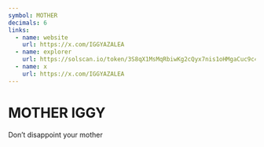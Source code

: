 ```yaml
---
symbol: MOTHER
decimals: 6
links:
  - name: website
    url: https://x.com/IGGYAZALEA
  - name: explorer
    url: https://solscan.io/token/3S8qX1MsMqRbiwKg2cQyx7nis1oHMgaCuc9c4VfvVdPN
  - name: x
    url: https://x.com/IGGYAZALEA
---
```


# MOTHER IGGY

Don’t disappoint your mother
